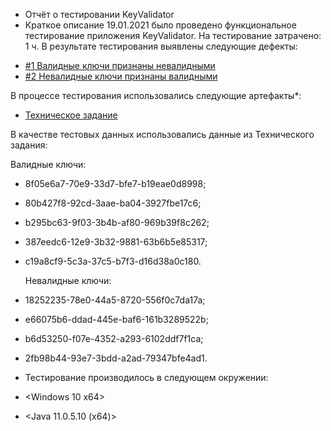 - Отчёт о тестировании KeyValidator
- Краткое описание
19.01.2021 было проведено функциональное тестирование приложения KeyValidator.
На тестирование затрачено: 1 ч.
В результате тестирования выявлены следующие дефекты:

* [#1 Валидные ключи признаны невалидными](https://github.com/l0197d/Java.HW-1.1/issues/1)
* [#2 Невалидные ключи признаны валидными](https://github.com/l0197d/Java.HW-1.1/issues/2)


В процессе тестирования использовались следующие артефакты*:

* [Техническое задание](https://github.com/netology-code/javaqa-homeworks/blob/master/intro/user-manual.md)

В качестве тестовых данных использовались данные из Технического задания:


Валидные ключи:
* 8f05e6a7-70e9-33d7-bfe7-b19eae0d8998;
* 80b427f8-92cd-3aae-ba04-3927fbe17c6;
* b295bc63-9f03-3b4b-af80-969b39f8c262;
* 387eedc6-12e9-3b32-9881-63b6b5e85317;
* c19a8cf9-5c3a-37c5-b7f3-d16d38a0c180.

  Невалидные ключи:
* 18252235-78e0-44a5-8720-556f0c7da17a;
* e66075b6-ddad-445e-baf6-161b3289522b;
* b6d53250-f07e-4352-a293-6102ddf7f1ca;
* 2fb98b44-93e7-3bdd-a2ad-79347bfe4ad1.
 
 - Тестирование производилось в следующем окружении:
 
 - <Windows 10 x64>
 - <Java 11.0.5.10 (x64)>
